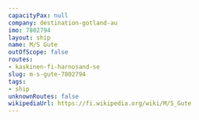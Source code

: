 ```yaml
---
capacityPax: null
company: destination-gotland-au
imo: 7802794
layout: ship
name: M/S Gute
outOfScope: false
routes:
- kaskinen-fi-harnosand-se
slug: m-s-gute-7802794
tags:
- ship
unknownRoutes: false
wikipediaUrl: https://fi.wikipedia.org/wiki/M/S_Gute
---
```

